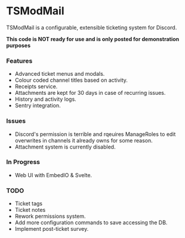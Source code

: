 # TSModMail

TSModMail is a configurable, extensible ticketing system for Discord.

**This code is __NOT__ ready for use and is only posted for demonstration purposes**

### Features
 - Advanced ticket menus and modals.
 - Colour coded channel titles based on activity.
 - Receipts service.
 - Attachments are kept for 30 days in case of recurring issues.
 - History and activity logs.
 - Sentry integration.

### Issues
 - Discord's permission is terrible and rqeuires ManageRoles to edit overwrites in channels it already owns for some reason.
 - Attachment system is currently disabled.

### In Progress
 - Web UI with EmbedIO & Svelte.

### TODO
 - Ticket tags
 - Ticket notes
 - Rework permissions system.
 - Add more configuration commands to save accessing the DB.
 - Implement post-ticket survey.
